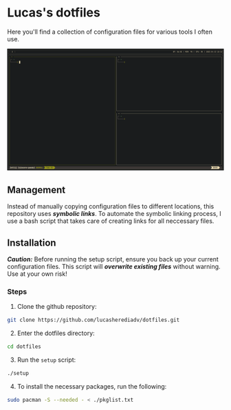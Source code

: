 # Lucas's dotfiles 

Here you'll find a collection of configuration files for various tools I often use.

![Screenshot of my main screen](./screenshots/main-screen.png)

## Management

Instead of manually copying configuration files to different locations, this repository uses ***symbolic links***. To automate the symbolic linking process, I use a bash script that takes care of creating links for all neccessary files.

## Installation

***Caution:*** Before running the setup script, ensure you back up your current configuration files. This script will ***overwrite existing files*** without warning. Use at your own risk!

### Steps

1. Clone the github repository:

```bash
git clone https://github.com/lucasherediadv/dotfiles.git
```

2. Enter the dotfiles directory:

```bash
cd dotfiles
```

3. Run the `setup` script:

```bash
./setup
```

4. To install the necessary packages, run the following:

```bash
sudo pacman -S --needed - < ./pkglist.txt
```
